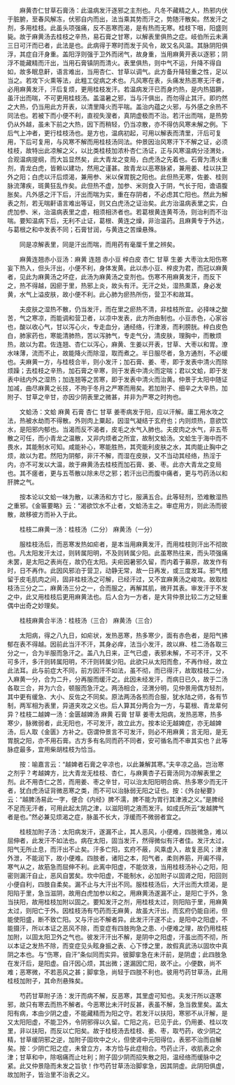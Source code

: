 <!-- { "loadSidebar": true } -->
　　麻黄杏仁甘草石膏汤：此温病发汗逐邪之主剂也。凡冬不藏精之人，热邪内伏于脏腑，至春风解冻，伏邪自内而出，法当乘其势而汗之，势随汗散矣。然发汗之剂，多用桂枝。此虽头项强痛，反不恶寒而渴，是有热而无寒。桂枝下咽，阳盛则毙。故于麻黄汤去桂枝之辛热，易石膏之甘寒，以解表里俱热之症。岐伯所云未满三日可汗而已者，此法是也。此病得于寒时而发于风令，故又名风温。其脉阴阳俱浮，其症自汗身重。盖阳浮则强于卫外而闭气，故身重，当用麻黄开表以逐邪；阴浮不能藏精而汗出，当用石膏镇阴而清火。表里俱热，则中气不运，升降不得自如，故多眠息鼾，语言难出，当用杏仁、甘草以调气。此方备升降轻重之性，足以当之。若攻下火熏等法，此粗工促病之术也。凡风寒在表，头痛发热恶寒无汗者，必用麻黄发汗，汗后复烦，更用桂枝发汗。若温病发汗已而身灼热，是内热猖獗，虽汗出而喘，不可更用桂枝汤。盖温暑之邪，当与汗俱出，而勿得止其汗。即灼然之大热，仍当用此方开表，以清里降火而平喘。盖治内蕴之火邪，与外感之余热不同法也。若被下而小便不利，直视失溲者，真阴虚极而不治。若汗出而喘，是热势仍从外越，虽未下前之大热，因下而稍轻，仍当凉散，亦不得仿风寒未解之例。下后气上冲者，更行桂枝汤也。是方也，温病初起，可用以解表而清里，汗后可复用，下后可复用，与风寒不解而用桂枝汤同法。仲景因治风寒汗下不解之证，必须桂枝，故特出此凉解之义，以比类桂枝加浓朴杏仁汤证，正与风寒温病分泾渭处，合观温病提纲，而大旨显然矣，此大青龙之变局，白虎汤之先着也。石膏为清火重剂，青龙白虎，皆赖以建功，然用之谨甚。故青龙以恶寒脉紧，兼用姜、桂以扶卫外之阳；白虎以汗后烦渴，兼用参、米以保胃脘之阳也。此但热无寒，佐姜、桂则脉流薄疾，斑黄狂乱作矣。此但热不虚，加参、米则食入于阴，气长于阳，谵语腹胀矣。凡外感之汗下后，汗出而喘为实，重在存阴者，不必虑其亡阳也。然此为解表之剂，若无喘鼾语言难出等证，则又白虎汤之证治矣。此方治温病表里之实，白虎加参、米，治温病表里之虚，相须相济者也。若葛根黄连黄芩汤，则治利而不治喘。要知温病下后，无利不止证，葛根、黄连之燥，非治温药。且麻黄专于外达，与葛根之和中发表不同；石膏甘润，与黄连之苦燥悬殊。

　　同是凉解表里，同是汗出而喘，而用药有毫厘千里之辨矣。

　　麻黄连翘赤小豆汤：麻黄 连翘 赤小豆 梓白皮 杏仁 甘草 生姜 大枣治太阳伤寒妄下热入，但头汗出，小便不利，身体发黄。此以赤小豆、梓皮为君，而冠以麻黄者，见此为麻黄汤之坏症，此汤为麻黄汤之变剂也。伤寒不用麻黄发汗，而反下之，热不得越，因瘀于里，热邪上炎，故头有汗。无汗之处，湿热熏蒸，身必发黄，水气上溢皮肤，故小便不利。此心肺为瘀热所伤，营卫不和故耳。

　　夫皮肤之湿热不散，仍当发汗，而在里之瘀热不清，非桂枝所宜。必择味之酸苦，气之寒凉，而能调和营卫者，以凉中发表，此方所由制也。小豆赤色，心家谷也，酸以收心气，甘以泻心火，专走血分，通经络，行津液，而利膀胱。梓白皮色白，肺家药也，寒能清肺热，苦以泻肺气，专走气分，清皮肤，理胸中，而散烦热，故以为君。佐连翘、杏仁以泻心，麻黄、生姜以开表，甘草、大枣以和胃。潦水味薄，流而不止，故能降火而除湿，取而煮之。半日服尽者，急方通剂，不必缓也。夫麻黄一方，与桂枝合半，则小发汗；加石膏、姜、枣，即于发表中清火而除烦躁；去桂枝之辛热，加石膏之辛寒，则于发表中清火而定喘；君以文蛤，即于发表中祛内外之湿热；加连翘等之苦寒，即于发表中清火而治黄。仲景于太阳中随证加减，曲尽麻黄之长技，不拘于冬月之严寒而用矣。若加附子、细辛之大辛热，加附子、甘草之辛甘，亦因少阴表里之微甚，并非为严寒之时拘也。

　　文蛤汤：文蛤 麻黄 石膏 杏仁 甘草 姜枣病发于阳，应以汗解。庸工用水攻之法，热被水劫而不得散。外则肉上粟起，因湿气凝结于玄府也；内则烦热，意欲饮水，是阳邪内郁也。当渴而反不渴者，皮毛之水气入肺也。夫皮肉之水气，非五苓散之可任，而小青龙之温散，又非内烦者之所宜，故制文蛤汤。文蛤生于海中而不畏水，其能制水可知。咸能补心，寒能胜热，其壳能利皮肤之水，其肉能止胸中之烦，故以为君。然阳为阴郁，非汗不解，而湿在皮肤，又不当动其经络，热淫于内，亦不可发以大温，故于麻黄汤去桂枝而加石膏、姜、枣。此亦大青龙之变局也。其不瘥者，更与五苓散以除未尽之邪；若汗出已而腹中痛者，更与芍药汤以和肝脾之气。

　　按本论以文蛤一味为散，以沸汤和方寸匕，服满五合。此等轻剂，恐难散湿热之重邪。《金匾要略》云：“渴欲饮水不止者，文蛤汤主之。审症用方，则此汤而彼散，故移彼方而补入于此。

　　桂枝二麻黄一汤：桂枝汤（二分） 麻黄汤（一分）

　　服桂枝汤后，而恶寒发热如疟者，是本当用麻黄发汗，而用桂枝则汗出不彻故也。凡太阳发汗太过，则转属阳明，不及则转属少阳。此虽寒热往来，而头项强痛未罢，是太阳之表尚在，故仍在太阳。夫疟因暑邪久留，而内着于募原，故发作有时，日不再作。此因风邪泊于营卫，动静无常，故一日再发，或三度发耳。邪气稽留于皮毛肌肉之间，固非桂枝汤之可解，已经汗过，又不宜麻黄汤之峻攻。故取桂枝汤三分之二，麻黄汤三分之一，合而服之，再解其肌，微开其表。审发汗于不发之中，此又用桂枝后更用麻黄法也。后人合为一方者，是大背仲景比较二方之轻重偶中出奇之妙理矣。

　　桂枝麻黄合半汤：桂枝汤（三合） 麻黄汤（三合）

　　太阳病，得之八九日，如疟状，发热恶寒，热多寒少，面有赤色者，是阳气拂郁在表不得越。因前此当汗不汗，其身必痒，法当小发汗，故以麻、桂二汤各取三分之一，合为半服而急汗之。盖八九日来，正气已虚，表邪未解，不可不汗，又不可多汗，多汗则转属阳明，不汗则转属少阳。此欲只从太阳而愈，不再作经，故立此法耳。此与前症大不同，前方因汗不如法，虽不彻，而已得汗，故取桂枝二分，入麻黄一分，合为二升，分再服而缓汗之。此因未经发汗，而病日已久，故于二汤各取三合，并为六合，顿服而急汗之。两汤相合，泾渭分明，见仲景用偶方轻剂，其中更有缓急、大小、反佐之不同矣。原法两汤各煎而合服，犹水陆之师，各有节制，两军相为表里，异道夹攻之义也。后人算其分两合为一方，与葛根、青龙辈何异？桂枝二越婢一汤：金匮越婢汤 麻黄 石膏 甘草 姜枣太阳病，发热恶寒，热多寒少，脉微弱者，此无阳也，不可发汗，故立此方。按本论无越婢症，亦无越婢汤，后人取《金匮》方补之。窃谓仲景言不可发汗，则必不用麻黄；言无阳，是无胃脘之阳，亦不用石膏。古方多有名同而药不同者，安可循名而不审其实也？此等脉症最多，宜用柴胡桂枝为恰当。

　　按：喻嘉言云：“越婢者石膏之辛凉也，以此兼解其寒。”夫辛凉之品，岂治寒之剂乎？考越婢方，比大青龙无桂枝、杏仁，与麻黄杏子石膏汤同为凉解表里之剂。此不用杏仁之苦，而用姜、枣之辛甘，可以治太阳阳明合病、热多寒少而无汗者，犹白虎汤证背微恶寒之类，而不可以治脉弱无阳之证也。按：《外台秘要》云：“越脾汤易此一字，便合《内经》脾不濡，脾不能为胃行其津液之义。”是脾经不足而无汗者，可用此起太阴之津，以滋阳明之液而发汗。如成氏所云“发越脾气者是也。”然必兼见烦渴之症，脉虽不长大，浮缓而不微弱者宜之。

　　桂枝加附子汤：太阳病发汗，遂漏不止，其人恶风，小便难，四肢微急，难以屈伸者，此发汗不如法也。病在太阳，固当发汗，然得微似有汗者佳。发汗太过，阳气无所止息，而汗出不止矣。汗多亡阳，玄府不蔽，风乘虚入，故复恶风；津液外泄，不能润下，故小便难。四肢者，诸阳之本，阳气者，柔则养筋，开阖不得，寒气从之，故筋急而屈伸不利。此离中阳虚，不能敛液，当用桂枝汤补心之阳，阳密则漏汗自止，恶风自罢矣。坎中阳虚，不能制水，必加附子以固肾之阳，阳回则小便自利，四肢自柔矣。漏不止与大汗出不同。服桂枝汤后，大汗出而大烦渴，是阳陷于里，急当滋阴，故用白虎加参以和之。用麻黄汤遂漏不止，是阳亡于外，急当扶阳，故用桂枝加附以固之。要知发汗之剂，用桂枝太过，则阳陷于里，用麻黄太过，则阳亡于外。因桂枝汤有芍药而无麻黄，故虽大汗出，而玄府仍能自闭，但能使阳盛，断不致亡阳。又与汗出不解者异。此发汗汗遂不止，是阳中之阳虚，不能摄汗，所以本证之恶风不除，而变症有四肢拘急之患、小便难之理，故仍用桂枝加附，以固太阳卫外之气也。彼发汗汗出不解，是阴中之阳虚，汗虽出而不彻，所以本证之发热不除，而变症见头眩身振之表、心下悸之里，故假真武汤以固坎中真阴之本也。与“伤寒，自汗”条似同而实异。彼脚挛急在未汗前，是阴虚；此四肢急在发汗后，是阳虚。自汗因心烦，其出微；遂漏因亡阳，故不止。小便数，尚不难；恶寒微，不若恶风之甚；脚挛急，尚轻于四肢不利也。彼用芍药甘草汤，此用桂枝加附子，其命剂悬殊矣。

　　芍药甘草附子汤：发汗而病不解，反恶寒，其里虚可知也。夫发汗所以逐寒邪，故只有寒去而热不解者。今恶寒比未汗时反甚，表虽不解，急当救里矣。盖太阳有病，本由少阴之虚，不能藏精而为阳之守。若发汗以扶阳，寒邪不从汗解，是又太阳阳虚，不能卫外，令阴邪得以久留。亡阳之兆，已见于此，仍用姜、桂以攻里，非以扶阳，而反以亡阳矣。故于桂枝汤去桂枝、姜、枣，取芍药，收少阴之精，甘草缓阴邪之逆，加附子固坎中之火，但使肾中元阳得位，表邪不治而自解矣。按：少阴亡阳之症，未曾立方，本方恰与此症相合。芍药止汗，收肌表之余津；甘草和中，除咽痛而止吐利；附子固少阴而招失散之阳，温经络而缓脉中之紧。此又仲景隐而未发之旨欤！作芍药甘草汤治脚挛急，因其阴虚。此阴阳俱虚，故加附子，皆治里不治表之义。

